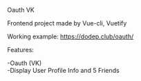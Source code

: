 Oauth VK

Frontend project made by Vue-cli, Vuetify

Working example: https://dodep.club/oauth/  

Features: 

-Oauth (VK)  
-Display User Profile Info and 5 Friends

